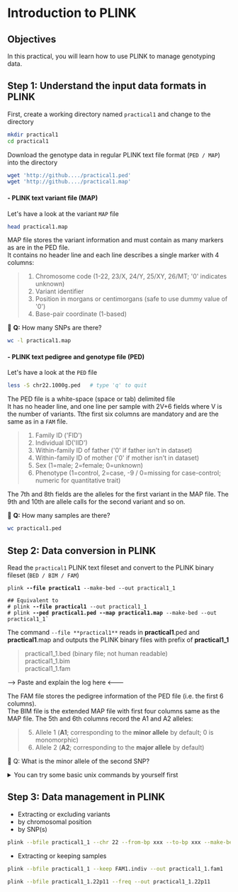 # Introduction to PLINK

## Objectives
In this practical, you will learn how to use PLINK to manage genotyping data.

## Step 1: Understand the input data formats in PLINK
First, create a working directory named `practical1` and change to the directory
```bash
mkdir practical1
cd practical1
```
Download the genotype data in regular PLINK text file format (`PED / MAP`) into the directory
```bash
wget 'http://github..../practical1.ped'
wget 'http://github..../practical1.map'
```

#### - PLINK text variant file (MAP)
Let's have a look at the variant `MAP` file
```bash
head practical1.map
```
MAP file stores the variant information and must contain as many markers as are in the PED file.<br>
It contains no header line and each line describes a single marker with 4 columns:

> 1. Chromosome code (1-22, 23/X, 24/Y, 25/XY, 26/MT; '0' indicates unknown)<br>
> 2. Variant identifier<br>
> 3. Position in morgans or centimorgans (safe to use dummy value of '0')<br>
> 4. Base-pair coordinate (1-based)

:green_book: **Q:** How many SNPs are there?
```bash
wc -l practical1.map
```

#### - PLINK text pedigree and genotype file (PED)
Let's have a look at the `PED` file
```bash
less -S chr22.1000g.ped   # type 'q' to quit
```
The PED file is a white-space (space or tab) delimited file<br>
It has no header line, and one line per sample with 2V+6 fields where V is the number of variants. Tthe first six columns are mandatory and are the same as  in a `FAM` file. 

> 1. Family ID ('FID')<br>
> 2. Individual ID('IID')<br>
> 3. Within-family ID of father ('0' if father isn't in dataset)<br>
> 4. Within-family ID of mother ('0' if mother isn't in dataset)<br>
> 5. Sex (1=male; 2=female; 0=unknown)<br>
> 6. Phenotype (1=control, 2=case, -9 / 0=missing for case-control; numeric for quantitative trait)<br>

The 7th and 8th fields are the alleles for the first variant in the MAP file. The 9th and 10th are allele calls for the second variant and so on.

:green_book: **Q:** How many samples are there?
```bash
wc practical1.ped
```

## Step 2: Data conversion in PLINK
Read the `practical1` PLINK text fileset and convert to the PLINK binary fileset (`BED / BIM / FAM`)
<pre><code>plink <b>--file practical1</b> --make-bed --out practical1_1

## Equivalent to 
# plink <b>--file practical1</b> --out practical1_1
# plink <b>--ped practical1.ped --map practical1.map</b> --make-bed --out practical1_1`
</code></pre>
The command `--file **practical1**` reads in **practical1**.ped and **practical1**.map and outputs the PLINK binary files with prefix of **practical1_1**

> practical1_1.bed (binary file; not human readable)<br>
> practical1_1.bim <br>
> practical1_1.fam <br>

--> Paste and explain the log here <---

The FAM file stores the pedigree information of the PED file (i.e. the first 6 columns).<br>
The BIM file is the extended MAP file with first four columns same as the MAP file. The 5th and 6th columns record the A1 and A2 alleles:<br>

> 5. Allele 1 (**A1**; corresponding to the **minor allele** by default; 0 is monomorphic)<br>
> 6. Allele 2 (**A2**; corresponding to the **major allele** by default)<br>

:closed_book: Q: What is the minor allele of the second SNP?
<details>
  <summary>You can try some basic unix commands by yourself first</summary>
  <pre>head -n 2 practical1_1.bim     # output the first 2 rows </pre>
  <pre>head -n 2 practical1_1.bim | tail -n 1 | cut -f 5   # output the first 2 rows -> output the last row -> cut out the 5th column </pre>
  <pre>sed -n 2p practical1_1.bim | cut -f 5 # output the 2nd row and cut out the 5th column </pre>
  <pre>awk 'NR==2 { print $5 }' practical1_1.bim   # output the 2nd row/record (NR==2) and print the 5th column ($5) </pre>
</details>

## Step 3: Data management in PLINK
- Extracting or excluding variants
- by chromosomal position
- by SNP(s)
```bash
plink --bfile practical1_1 --chr 22 --from-bp xxx --to-bp xxx --make-bed --out practical1_1.22p11
```
- Extracting or keeping samples
```bash
plink --bfile practical1_1 --keep FAM1.indiv --out practical1_1.fam1
```
```bash
plink --bfile practical1_1.22p11 --freq --out practical1_1.22p11
```

